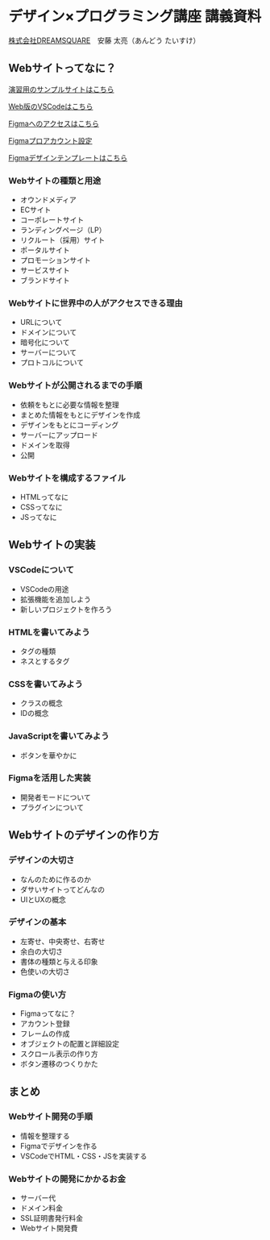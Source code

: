 # デザイン×プログラミング講座 講義資料

[株式会社DREAMSQUARE](https://dreamsquare.tech)　安藤 太亮（あんどう たいすけ）

## Webサイトってなに？

[演習用のサンプルサイトはこちら](https://dreamsquare-tech.github.io/WebDesign-Workshops/)

[Web版のVSCodeはこちら](https://vscode.dev/?vscode-lang=ja-jp)

[Figmaへのアクセスはこちら](https://www.figma.com)

[Figmaプロアカウント設定](https://www.figma.com/ja-jp/education/)

[Figmaデザインテンプレートはこちら](https://www.figma.com/proto/DApg2LJfIj9Yykl7ZaOWxd/PROFILE-SITE?node-id=1-3&t=yTWzBxkXyVrzAMuT-1&scaling=scale-down-width&content-scaling=fixed&page-id=0%3A1)

### Webサイトの種類と用途

- オウンドメディア
- ECサイト
- コーポレートサイト
- ランディングページ（LP）
- リクルート（採用）サイト
- ポータルサイト
- プロモーションサイト
- サービスサイト
- ブランドサイト

### Webサイトに世界中の人がアクセスできる理由

- URLについて
- ドメインについて
- 暗号化について
- サーバーについて
- プロトコルについて

### Webサイトが公開されるまでの手順

- 依頼をもとに必要な情報を整理
- まとめた情報をもとにデザインを作成
- デザインをもとにコーディング
- サーバーにアップロード
- ドメインを取得
- 公開

### Webサイトを構成するファイル

- HTMLってなに
- CSSってなに
- JSってなに

## Webサイトの実装

### VSCodeについて

- VSCodeの用途
- 拡張機能を追加しよう
- 新しいプロジェクトを作ろう

### HTMLを書いてみよう

- タグの種類
- ネスとするタグ

### CSSを書いてみよう

- クラスの概念
- IDの概念

### JavaScriptを書いてみよう

- ボタンを華やかに

### Figmaを活用した実装

- 開発者モードについて
- プラグインについて

## Webサイトのデザインの作り方

### デザインの大切さ

- なんのために作るのか
- ダサいサイトってどんなの
- UIとUXの概念

### デザインの基本

- 左寄せ、中央寄せ、右寄せ
- 余白の大切さ
- 書体の種類と与える印象
- 色使いの大切さ

### Figmaの使い方

- Figmaってなに？
- アカウント登録
- フレームの作成
- オブジェクトの配置と詳細設定
- スクロール表示の作り方
- ボタン遷移のつくりかた

## まとめ

### Webサイト開発の手順

- 情報を整理する
- Figmaでデザインを作る
- VSCodeでHTML・CSS・JSを実装する

### Webサイトの開発にかかるお金

- サーバー代
- ドメイン料金
- SSL証明書発行料金
- Webサイト開発費
